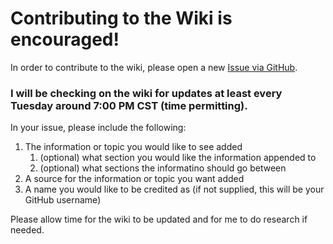 # Contributing to the Wiki is encouraged!
In order to contribute to the wiki, please open a new [Issue via GitHub](https://github.com/JGundy64/using-nmap/issues).
### I will be checking on the wiki for updates at least every Tuesday around 7:00 PM CST (time permitting).
In your issue, please include the following:
1. The information or topic you would like to see added
    1. (optional) what section you would like the information appended to
    1. (optional) what sections the informatino should go between
1. A source for the information or topic you want added
1. A name you would like to be credited as (if not supplied, this will be your GitHub username)

Please allow time for the wiki to be updated and for me to do research if needed.

